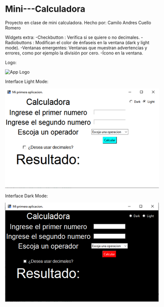 # Mini---Calculadora
Proyecto en clase de mini calculadora.
Hecho por: Camilo Andres Cuello Romero

Widgets extra:
-Checkbutton : Verifica si se quiere o no decimales.
-Radiobuttons : Modifican el color de énfaseis en la ventana (dark y light mode).
-Ventanas emergentes: Ventanas que muestran advertencias y errores, como por ejemplo la división por cero.
-Ícono en la ventana.

Logo: 

![App Logo](uwu.ico)


Interface Light Mode:

![App Light](Interfaz_light.png)


Interface Dark Mode:

![App Dark](Interfaz_dark.png)
